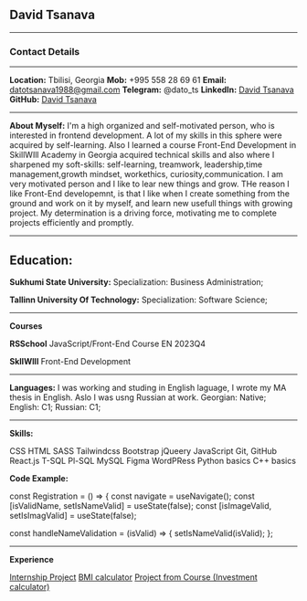 ## David Tsanava
---------------------------
### Contact Details
---------------------------

**Location:** Tbilisi, Georgia
**Mob:** +995 558 28 69 61
**Email:** datotsanava1988@gmail.com
**Telegram:**  @dato_ts
**LinkedIn:** [David Tsanava](https://www.linkedin.com/in/david-tsanava-18a1421a6)
**GitHub:** [David Tsanava](https://github.com/datots)

-----------------------------------
**About Myself:**
I'm a high organized and self-motivated person, who is interested in frontend development. A lot of my skills in this sphere were acquired by self-learning. Also I learned a course Front-End Development in  SkillWIll Academy in Georgia acquired technical skills and also  where I sharpened my soft-skills: self-learning, treamwork, leadership,time management,growth mindset, workethics, curiosity,communication. I am very motivated person and I like to lear new things and grow. THe reason I like Front-End developemnt, is that I like when I create something from the ground and work on it by myself, and learn new usefull things with growing project. My determination is a driving force, motivating me to complete projects efficiently and promptly.

-----------------------------------------

**Education:**
-------
**Sukhumi State University:** 
Specialization: Business Administration;

**Tallinn University Of Technology:** 
Specialization: Software Science;

------------------------------------------

**Courses**

**RSSchool**
JavaScript/Front-End Course EN 2023Q4

**SkllWIll**
Front-End Development

----------------------------

**Languages:**
I was working and studing in English laguage, I wrote my MA thesis in English. Aslo  I was usng Russian at work.
Georgian: Native;
English: C1;
Russian: C1;

---------------
**Skills:**

CSS
HTML
SASS
Tailwindcss
Bootstrap
jQueery
JavaScript
Git, GitHub
React.js
T-SQL
Pl-SQL
MySQL
Figma
WordPRess
Python basics
C++ basics

**Code Example:**

const Registration = () => {
  const navigate = useNavigate();
  const [isValidName, setIsNameValid] = useState(false);
  const [isImageValid, setIsImagValid] = useState(false);

  const handleNameValidation = (isValid) => {
    setIsNameValid(isValid);
  };    


  -------
  **Experience**


[Internship Project](https://acceleration-project.vercel.app/)
[BMI calculator](https://bmi-calculator-theta-ten.vercel.app/)
[Project from Course (Investment calculator)](https://investment-calculator-xi.vercel.app/)
